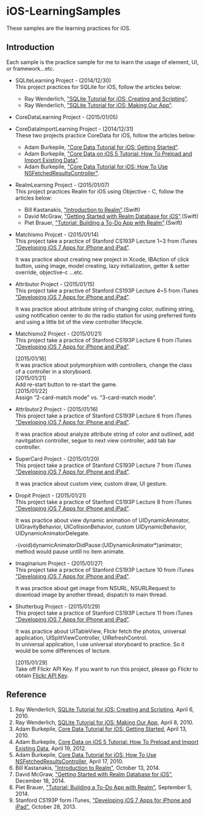 # iOS-LearningSamples

These samples are the learning practices for iOS.

## Introduction
Each sample is the practice sample for me to learn the usage of element, UI, or framework...etc.

* SQLiteLearning Project - (2014/12/30)  
	This project practices for SQLite for iOS, follow the articles below:
	- Ray Wenderlich, ["SQLite Tutorial for iOS: Creating and Scripting"](http://www.raywenderlich.com/902/sqlite-tutorial-for-ios-creating-and-scripting).
	- Ray Wenderlich, ["SQLite Tutorial for iOS: Making Our App"](http://www.raywenderlich.com/913/sqlite-tutorial-for-ios-making-our-app).
* CoreDataLearning Project - (2015/01/05)  
* CoreDataImportLearning Project - (2014/12/31)  
	These two projects practice CoreData for iOS, follow the articles below:
	- Adam Burkepile, ["Core Data Tutorial for iOS: Getting Started"](http://www.raywenderlich.com/934/core-data-tutorial-for-ios-getting-started).
	- Adam Burkepile, ["Core Data on iOS 5 Tutorial: How To Preload and Import Existing Data"](http://www.raywenderlich.com/12170/core-data-tutorial-how-to-preloadimport-existing-data-updated).
	- Adam Burkepile, ["Core Data Tutorial for iOS: How To Use NSFetchedResultsController"](http://www.raywenderlich.com/999/core-data-tutorial-for-ios-how-to-use-nsfetchedresultscontroller).
* RealmLearning Project - (2015/01/07)  
	This project practices Realm for iOS using Objective - C, follow the articles below:
	- Bill Kastanakis, ["Introduction to Realm"](http://www.raywenderlich.com/81615/introduction-to-realm).(Swift)
	- David McGraw, ["Getting Started with Realm Database for iOS"](http://www.xmcgraw.com/getting-started-with-realm-database-for-ios/).(Swift)
	- Piet Brauer, ["Tutorial: Building a To-Do App with Realm"](http://realm.io/news/tutorial-building-a-todo-app-with-realm/).(Swift)
* Matchismo Projcet - (2015/01/14)  
	This project take a practice of Stanford CS193P Lecture 1~3 from iTunes ["Developing iOS 7 Apps for iPhone and iPad"](https://itunes.apple.com/tw/course/developing-ios-7-apps-for/id733644550).
	  
	It was practice about creating new project in Xcode, IBAction of click button, using image, model creating, lazy initialization, getter & setter override, objective-c ...etc.
* Attributor Project - (2015/01/15)  
	This project take a practive of Stanford CS193P Lecture 4~5 from iTunes ["Developing iOS 7 Apps for iPhone and iPad"](https://itunes.apple.com/tw/course/developing-ios-7-apps-for/id733644550).  
	
	It was practice about attribute string of changing color, outlining string, using notification center to do the radio station for using preferred fonts and using a little bit of the view controller lifecycle.
* Matchismo2 Project - (2015/01/21)  
	This project take a practice of Stanford CS193P Lecture 6 from iTunes ["Developing iOS 7 Apps for iPhone and iPad"](https://itunes.apple.com/tw/course/developing-ios-7-apps-for/id733644550).
	
	[2015/01/16]  
	It was practice about polymorphism with controllers, change the class of a controller in a storyboard.  
	[2015/01/21]  
	Add re-start button to re-start the game.  
	[2015/01/22]  
	Assign “2-card-match mode” vs. “3-card-match mode”.
	
* Attributor2 Project - (2015/01/16)  
	This project take a practice of Stanford CS193P Lecture 6 from iTunes ["Developing iOS 7 Apps for iPhone and iPad"](https://itunes.apple.com/tw/course/developing-ios-7-apps-for/id733644550).
	
	It was practice about analyze attribute string of color and outlined, add navitgation controller, segue to next view controller, add tab bar controller.
* SuperCard Project - (2015/01/20)  
	This project take a practice of Stanford CS193P Lecture 7 from iTunes ["Developing iOS 7 Apps for iPhone and iPad"](https://itunes.apple.com/tw/course/developing-ios-7-apps-for/id733644550).
	
	It was practice about custom view, custom draw, UI gesture.
	
* Dropit Project - (2015/01/21)  
	This project take a practice of Stanford CS193P Lecture 8 from iTunes ["Developing iOS 7 Apps for iPhone and iPad"](https://itunes.apple.com/tw/course/developing-ios-7-apps-for/id733644550).  

	It was practice about view dynamic animation of UIDynamicAnimator, UIGravityBehavior, UICollisionBehavior, custom UIDynamicBehavior, UIDynamicAnimatorDelegate.  
	  
	-(void)dynamicAnimatorDidPause:(UIDynamicAnimator*)animator; method would pause untill no item animate.
* Imaginarium Project - (2015/01/27)  
	This project take a practice of Stanford CS193P Lecture 10 from iTunes ["Developing iOS 7 Apps for iPhone and iPad"](https://itunes.apple.com/tw/course/developing-ios-7-apps-for/id733644550).  
	
	It was practice about get image from NSURL, NSURLRequest to download image by another thread, dispatch to main thread.
* Shutterbug Project - (2015/01/29)  
	This project take a practice of Stanford CS193P Lecture 11 from iTunes ["Developing iOS 7 Apps for iPhone and iPad"](https://itunes.apple.com/tw/course/developing-ios-7-apps-for/id733644550).  
	
	It was practice about UITableView, Flickr fetch the photos, universal application, UISplitViewController, UIRefreshControl.  
	In universal application, I use universal storyboard to practice. So it would be some differences of lecture.
	
	[2015/01/29]  
	Take off Flickr API Key. If you want to run this project, please go Flickr to obtain [Flickr API Key](https://www.flickr.com/services/api/misc.api_keys.html).

## Reference
1. Ray Wenderlich, [SQLite Tutorial for iOS: Creating and Scripting](http://www.raywenderlich.com/902/sqlite-tutorial-for-ios-creating-and-scripting), April 6, 2010.
2. Ray Wenderlich, [SQLite Tutorial for iOS: Making Our App](http://www.raywenderlich.com/913/sqlite-tutorial-for-ios-making-our-app), April 8, 2010.
3. Adam Burkepile, [Core Data Tutorial for iOS: Getting Started](http://www.raywenderlich.com/934/core-data-tutorial-for-ios-getting-started), April 13, 2010.
4. Adam Burkepile, [Core Data on iOS 5 Tutorial: How To Preload and Import Existing Data](http://www.raywenderlich.com/12170/core-data-tutorial-how-to-preloadimport-existing-data-updated), April 19, 2012.
5. Adam Burkepile, [Core Data Tutorial for iOS: How To Use NSFetchedResultsController](http://www.raywenderlich.com/999/core-data-tutorial-for-ios-how-to-use-nsfetchedresultscontroller), April 17, 2010.
6. Bill Kastanakis, ["Introduction to Realm"](http://www.raywenderlich.com/81615/introduction-to-realm), October 13, 2014.
7. David McGraw, ["Getting Started with Realm Database for iOS"](http://www.xmcgraw.com/getting-started-with-realm-database-for-ios/), December 18, 2014.
8. Piet Brauer, ["Tutorial: Building a To-Do App with Realm"](http://realm.io/news/tutorial-building-a-todo-app-with-realm/), September 5, 2014.
9. Stanford CS193P form iTunes, ["Developing iOS 7 Apps for iPhone and iPad"](https://itunes.apple.com/tw/course/developing-ios-7-apps-for/id733644550), October 28, 2013.